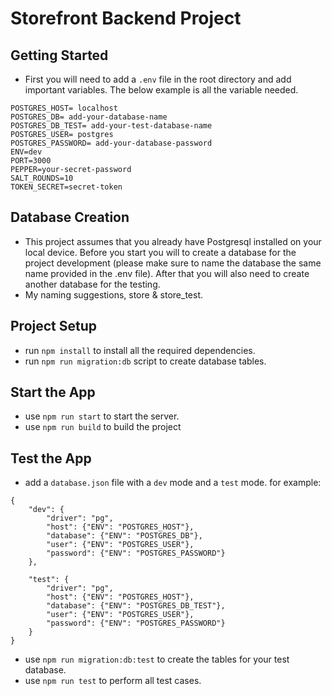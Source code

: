# Storefront Backend Project

## Getting Started

- First you will need to add a `.env` file in the root directory and add important variables. The below example is all the variable needed.

```
POSTGRES_HOST= localhost
POSTGRES_DB= add-your-database-name
POSTGRES_DB_TEST= add-your-test-database-name
POSTGRES_USER= postgres
POSTGRES_PASSWORD= add-your-database-password
ENV=dev
PORT=3000
PEPPER=your-secret-password
SALT_ROUNDS=10
TOKEN_SECRET=secret-token
```

## Database Creation
- This project assumes that you already have Postgresql installed on your local device. Before you start you will to create a database for the project development (please make sure to name the database the same name provided in the .env file). After that you will also need to create another database for the testing.
- My naming suggestions, store & store_test.

## Project Setup
- run `npm install` to install all the required dependencies.
- run `npm run migration:db` script to create database tables.

## Start the App
- use `npm run start` to start the server.
- use `npm run build` to build the project

## Test the App
- add a `database.json` file with a `dev` mode and a `test` mode. for example:

```
{
    "dev": {
        "driver": "pg",
        "host": {"ENV": "POSTGRES_HOST"},
        "database": {"ENV": "POSTGRES_DB"},
        "user": {"ENV": "POSTGRES_USER"},
        "password": {"ENV": "POSTGRES_PASSWORD"}
    },
    
    "test": {
        "driver": "pg",
        "host": {"ENV": "POSTGRES_HOST"},
        "database": {"ENV": "POSTGRES_DB_TEST"},
        "user": {"ENV": "POSTGRES_USER"},
        "password": {"ENV": "POSTGRES_PASSWORD"}
    }
}
```
- use `npm run migration:db:test` to create the tables for your test database.
- use `npm run test` to perform all test cases.
